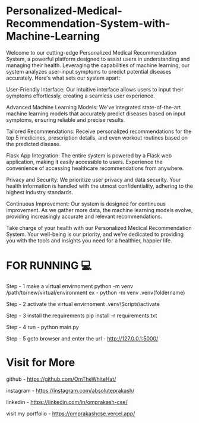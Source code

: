 # Personalized-Medical-Recommendation-System-with-Machine-Learning
Welcome to our cutting-edge Personalized Medical Recommendation System, a powerful platform designed to assist users in understanding and managing their health. Leveraging the capabilities of machine learning, our system analyzes user-input symptoms to predict potential diseases accurately. Here's what sets our system apart:

User-Friendly Interface: Our intuitive interface allows users to input their symptoms effortlessly, creating a seamless user experience.

Advanced Machine Learning Models: We've integrated state-of-the-art machine learning models that accurately predict diseases based on input symptoms, ensuring reliable and precise results.

Tailored Recommendations: Receive personalized recommendations for the top 5 medicines, prescription details, and even workout routines based on the predicted disease.

Flask App Integration: The entire system is powered by a Flask web application, making it easily accessible to users. Experience the convenience of accessing healthcare recommendations from anywhere.

Privacy and Security: We prioritize user privacy and data security. Your health information is handled with the utmost confidentiality, adhering to the highest industry standards.

Continuous Improvement: Our system is designed for continuous improvement. As we gather more data, the machine learning models evolve, providing increasingly accurate and relevant recommendations.

Take charge of your health with our Personalized Medical Recommendation System. Your well-being is our priority, and we're dedicated to providing you with the tools and insights you need for a healthier, happier life.

# FOR RUNNING 💻
Step - 1
make a virtual envirnoment
python -m venv /path/to/new/virtual/environment 
ex - python -m venv .venv(foldername)

Step - 2
activate the virtual envirnoment
.venv\Scripts\activate

Step - 3
install the requirements
pip install -r requirements.txt

Step - 4
run - python main.py

Step - 5
goto browser and enter the url - http://127.0.0.1:5000/

# Visit for More
github - https://github.com/OmTheWhiteHat/

instagram - https://instagram.com/absoluteprakash/

linkedin - https://linkedin.com/in/omprakash-cse/

visit my portfolio - https://omprakashcse.vercel.app/
